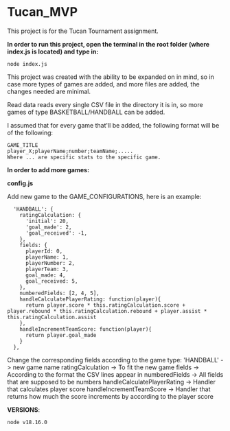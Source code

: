 # Tucan_MVP

This project is for the Tucan Tournament assignment.

**In order to run this project, open the terminal in the root folder (where index.js is located) and type in:**

```node index.js```

This project was created with the ability to be expanded on in mind, so in case more types of games are added, and more files are added, the changes needed are minimal.

Read data reads every single CSV file in the directory it is in, so more games of type BASKETBALL/HANDBALL can be added.

I assumed that for every game that'll be added, the following format will be of the following:

```
GAME_TITLE
player_X;playerName;number;teamName;.....
Where ... are specific stats to the specific game.
```

**In order to add more games:**

**config.js**

Add new game to the GAME_CONFIGURATIONS, here is an example:

```
  'HANDBALL': {
    ratingCalculation: {
      'initial': 20,
      'goal_made': 2,
      'goal_received': -1,
    },
    fields: {
      playerId: 0,
      playerName: 1,
      playerNumber: 2,
      playerTeam: 3,
      goal_made: 4,
      goal_received: 5,
    },
    numberedFields: [2, 4, 5],
    handleCalculatePlayerRating: function(player){
      return player.score * this.ratingCalculation.score + player.rebound * this.ratingCalculation.rebound + player.assist * this.ratingCalculation.assist
    },
    handleIncrementTeamScore: function(player){
      return player.goal_made
    }
  },
```

Change the corresponding fields according to the game type:
'HANDBALL' -> new game name
ratingCalculation -> To fit the new game
fields -> According to the format the CSV lines appear in
numberedFields -> All fields that are supposed to be numbers
handleCalculatePlayerRating -> Handler that calculates player score
handleIncrementTeamScore -> Handler that returns how much the score increments by according to the player score


**VERSIONS**:

```node v18.16.0```
